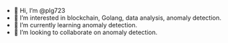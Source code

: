 - 👋 Hi, I’m @plg723
- 👀 I’m interested in blockchain, Golang, data analysis, anomaly detection.
- 🌱 I’m currently learning anomaly detection.
- 💞️ I’m looking to collaborate on anomaly detection.

<!---
plg723/plg723 is a ✨ special ✨ repository because its `README.md` (this file) appears on your GitHub profile.
You can click the Preview link to take a look at your changes.
--->
